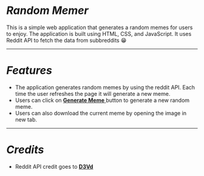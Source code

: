 # **_Random Memer_**

This is a simple web application that generates a random memes for users to enjoy. The application is built using HTML, CSS, and JavaScript. It uses Reddit API to fetch the data from subbreddits 😁

---

# **_Features_**

- The application generates random memes by using the reddit API. Each time the user refreshes the page it will generate a new meme.
- Users can click on <a href="https://github.com/D3vd/Meme_Api" target="_blank" rel="noreferrer"><b>Generate Meme</b> </a>button to generate a new random meme.
- Users can also download the current meme by opening the image in new tab.

---

# **_Credits_**

- Reddit API credit goes to <a href="https://github.com/D3vd/Meme_Api" target="_blank" rel="noreferrer"><b>D3Vd</b></a>
